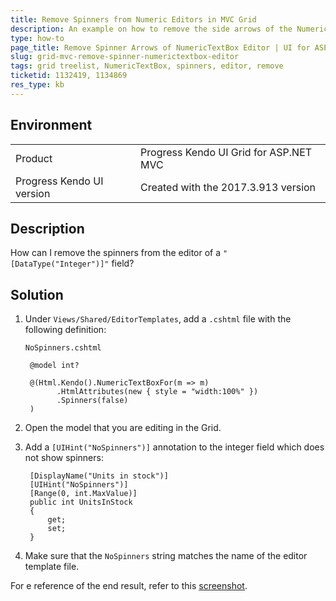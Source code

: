 ```yaml
---
title: Remove Spinners from Numeric Editors in MVC Grid
description: An example on how to remove the side arrows of the NumericTextBox editor in the ASP.NET MVC Grid.
type: how-to
page_title: Remove Spinner Arrows of NumericTextBox Editor | UI for ASP.NET MVC
slug: grid-mvc-remove-spinner-numerictextbox-editor
tags: grid treelist, NumericTextBox, spinners, editor, remove
ticketid: 1132419, 1134869
res_type: kb
---
```


## Environment
<table>
 <tr>
  <td>Product</td>
  <td>Progress Kendo UI Grid for ASP.NET MVC</td>
 </tr>
 <tr>
  <td>Progress Kendo UI version</td>
  <td>Created with the 2017.3.913 version</td>
 </tr>
</table>

## Description

How can I remove the spinners from the editor of a `"[DataType("Integer")]"` field?

## Solution

1. Under `Views/Shared/EditorTemplates`, add a `.cshtml` file with the following definition:

	`NoSpinners.cshtml`

		@model int?

		@(Html.Kendo().NumericTextBoxFor(m => m)
		      .HtmlAttributes(new { style = "width:100%" })
		      .Spinners(false)
		)

1. Open the model that you are editing in the Grid.

1. Add a `[UIHint("NoSpinners")]` annotation to the integer field which does not show spinners:

		[DisplayName("Units in stock")]
		[UIHint("NoSpinners")]
		[Range(0, int.MaxValue)]
		public int UnitsInStock
		{
		    get;
		    set;
		}

1. Make sure that the `NoSpinners` string matches the name of the editor template file.

For e reference of the end result, refer to this [screenshot](https://www.screencast.com/t/NpPf3qWtsD).
